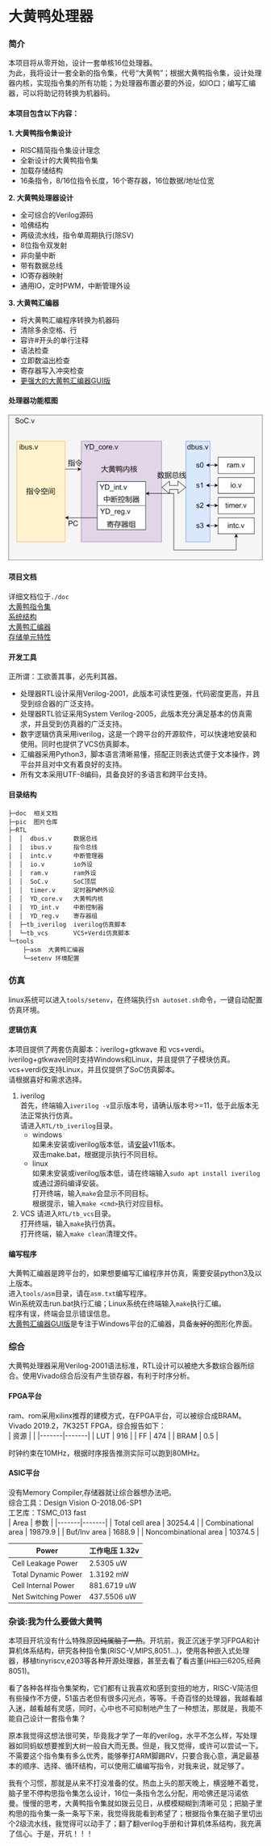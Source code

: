 # 大黄鸭处理器  

### 简介
本项目将从零开始，设计一套单核16位处理器。  
为此，我将设计一套全新的指令集，代号“大黄鸭”；根据大黄鸭指令集，设计处理器内核，实现指令集的所有功能；为处理器布置必要的外设，如IO口；编写汇编器，可以将助记符转换为机器码。  

#### 本项目包含以下内容：  
**1. 大黄鸭指令集设计**  
- RISC精简指令集设计理念
- 全新设计的大黄鸭指令集
- 加载存储结构
- 16条指令，8/16位指令长度，16个寄存器，16位数据/地址位宽  

**2. 大黄鸭处理器设计**  
- 全可综合的Verilog源码
- 哈佛结构
- 两级流水线，指令单周期执行(除SV)
- 8位指令双发射
- 非向量中断
- 带有数据总线
- IO寄存器映射
- 通用IO，定时PWM，中断管理外设

**3. 大黄鸭汇编器**  
- 将大黄鸭汇编程序转换为机器码
- 清除多余空格、行
- 容许#开头的单行注释
- 语法检查
- 立即数溢出检查
- 寄存器写入冲突检查
- [更强大的大黄鸭汇编器GUI版](https://gitee.com/xiaowuzxc/Yduck-Assembler-GUI)  

#### 处理器功能框图
![大黄鸭SoC结构](/pic/png/soc.png)  

#### 项目文档
详细文档位于`./doc`  
[大黄鸭指令集](https://gitee.com/xiaowuzxc/Yduck-processor/blob/master/doc/%E5%A4%A7%E9%BB%84%E9%B8%AD%E6%8C%87%E4%BB%A4%E9%9B%86.md)  
[系统结构](https://gitee.com/xiaowuzxc/Yduck-processor/blob/master/doc/%E7%B3%BB%E7%BB%9F%E7%BB%93%E6%9E%84.md)  
[大黄鸭汇编器](https://gitee.com/xiaowuzxc/Yduck-processor/blob/master/doc/%E5%A4%A7%E9%BB%84%E9%B8%AD%E6%B1%87%E7%BC%96%E5%99%A8.md)  
[存储单元特性](https://gitee.com/xiaowuzxc/Yduck-processor/blob/master/doc/%E5%AD%98%E5%82%A8%E5%8D%95%E5%85%83%E7%89%B9%E6%80%A7.md)  


#### 开发工具
正所谓：工欲善其事，必先利其器。  
- 处理器RTL设计采用Verilog-2001，此版本可读性更强，代码密度更高，并且受到综合器的广泛支持。  
- 处理器RTL验证采用System Verilog-2005，此版本充分满足基本的仿真需求，并且受到仿真器的广泛支持。  
- 数字逻辑仿真采用iverilog，这是一个跨平台的开源软件，可以快速地安装和使用。同时也提供了VCS仿真脚本。  
- 汇编器采用Python3，脚本语言清晰易懂，搭配正则表达式便于文本操作，跨平台并且对中文有着良好的支持。  
- 所有文本采用UTF-8编码，具备良好的多语言和跨平台支持。  

#### 目录结构
```
├─doc  相关文档   
├─pic  图片仓库    
├─RTL  
│  │  dbus.v      数据总线  
│  │  ibus.v      指令总线  
│  │  intc.v      中断管理器
│  │  io.v        io外设  
│  │  ram.v       ram外设  
│  │  SoC.v       SoC顶层  
│  │  timer.v     定时器PWM外设  
│  │  YD_core.v   大黄鸭内核  
│  │  YD_int.v    中断控制器
│  │  YD_reg.v    寄存器组  
│  ├─tb_iverilog  iverilog仿真脚本  
│  └─tb_vcs       VCS+Verdi仿真脚本   
└─tools  
    ├─asm  大黄鸭汇编器  
    └─setenv 环境配置
```
### 仿真
linux系统可以进入`tools/setenv`，在终端执行`sh autoset.sh`命令，一键自动配置仿真环境。   
#### 逻辑仿真
本项目提供了两套仿真脚本：iverilog+gtkwave 和 vcs+verdi。  
iverilog+gtkwave同时支持Windows和Linux，并且提供了子模块仿真。  
vcs+verdi仅支持Linux，并且仅提供了SoC仿真脚本。  
请根据喜好和需求选择。  
1. iverilog  
首先，终端输入`iverilog -v`显示版本号，请确认版本号>=11，低于此版本无法正常执行仿真。  
请进入`RTL/tb_iverilog`目录。  
    - windows  
    如果未安装或iverilog版本低，请[安装](http://bleyer.org/icarus/)v11版本。  
    双击make.bat，根据提示执行不同目标。  
    - linux  
    如果未安装或iverilog版本低，请在终端输入`sudo apt install iverilog`或通过源码编译安装。  
    打开终端，输入`make`会显示不同目标。  
    根据提示，输入`make <cmd>`执行对应目标。  
2. VCS
请进入`RTL/tb_vcs`目录。  
打开终端，输入`make`执行仿真。  
打开终端，输入`make clean`清理文件。  

#### 编写程序
大黄鸭汇编器是跨平台的，如果想要编写汇编程序并仿真，需要安装python3及以上版本。  
进入`tools/asm`目录，请在`asm.txt`编写程序。  
Win系统双击run.bat执行汇编；Linux系统在终端输入`make`执行汇编。  
程序有误，终端会显示错误信息。  
[大黄鸭汇编器GUI版](https://gitee.com/xiaowuzxc/Yduck-Assembler-GUI)是专注于Windows平台的汇编器，具备~~友好的~~图形化界面。  

### 综合
大黄鸭处理器采用Verilog-2001语法标准，RTL设计可以被绝大多数综合器所综合。使用Vivado综合后没有产生锁存器，有利于时序分析。  
#### FPGA平台
ram、rom采用xilinx推荐的建模方式，在FPGA平台，可以被综合成BRAM。  
Vivado 2019.2，7K325T FPGA，综合报告如下：  
| 资源  |       |
|-------|-------|
| LUT   | 916   |
| FF    | 474   |
| BRAM  | 0.5   |
  
时钟约束在10MHz，根据时序报告推测实际可以跑到80MHz。  

#### ASIC平台
没有Memory Compiler,存储器就让综合器想办法吧。  
综合工具：Design Vision O-2018.06-SP1  
工艺库：TSMC_013 fast  
| Area  | 参数 |
|-------|-------|
| Total cell area | 30254.4 |
| Combinational area | 19879.9 |
| Buf/Inv area | 1688.9 |
| Noncombinational area | 10374.5 |

| Power  | 工作电压 1.32v |
|-------|-------|
| Cell Leakage Power | 2.5305 uW |
| Total Dynamic Power | 1.3192 mW |
| Cell Internal Power | 881.6719 uW |
| Net Switching Power | 437.5506 uW  |

### 杂谈:我为什么要做大黄鸭
本项目开坑没有什么特殊原因~~纯属脑子一热~~。开坑前，我正沉迷于学习FPGA和计算机体系结构，研究各种指令集(RISC-V,MIPS,8051...)，使用各种嵌入式处理器，移植tinyriscv,e203等各种开源处理器，甚至去看了看古董(~~川口三~~6205,经典8051)。

看了各种各样指令集架构，它们都有让我喜欢和感到变扭的地方，RISC-V简洁但有些操作不方便，51虽古老但有很多闪光点，等等。千奇百怪的处理器，我越看越入迷，越看越有灵感，同时，心中也不可抑制地产生了一种想法，那就是，我能不能自己设计一套指令集？

原本我觉得这想法很可笑，毕竟我才学了一年的verilog，水平不怎么样，写处理器如同蚂蚁想要推到大树一般自大而无畏。但是，我又觉得，或许可以尝试一下。不需要这个指令集有多么优秀，能够拳打ARM脚踢RV，只要合我心意，满足最基本的顺序、选择、循环结构，可以使用汇编编写指令，对我来说，就足够了。

我有个习惯，那就是从来不打没准备的仗。热血上头的那天晚上，横竖睡不着觉，脑子里不停构思指令集怎么设计，16位一条指令怎么分配，用哈佛还是冯诺依曼。慢慢的思考，大黄鸭指令集就如拨云见日，从模模糊糊到清晰可见；把脑子里构思的指令集一条一条写下来，我觉得我能看到希望了；根据指令集在脑子里切出个2级流水线，我觉得可以动手了；翻了翻verilog手册和计算机体系结构，我充满了信心。于是，开坑！！！  
